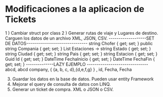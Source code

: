 ﻿# Modificaciones a la aplicacion de Tickets

1 ) Cambiar struct por class
2 ) Generar rutas de viaje y Lugares de destino. Carguen los datos de un archivo XML, JSON, CSV.
-------------------SET DE DATOS-------------------------------
        string Chofer { get; set; }
        public string Compania { get; set; }
        List<Localizacion> Estaciones -> 
                  string Estado { get; set; }
                  string Ciudad { get; set; }
                  string Pais { get; set; }
                  string Estacion { get; set; }
        Guid Id { get; set; }
        DateTime FechaInicio { get; set; }
        DateTime FechaFin { get; set; }
--------------LAZY EJEMPLO -------------------------------
abcd, abcd company, { {a, b, c, d},{d,e,f,g} } , id, Fecha, Fecha

3) Guardar los datos en la base de datos. Pueden usar entity Framework
4) Mejorar el query de consulta de datos con LINQ.
5) Generar un ticket de compra. XML o JSON o CSV. 

